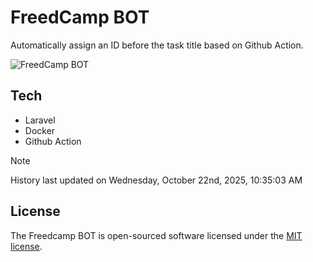 # FreedCamp BOT

Automatically assign an ID before the task title based on Github Action.

![FreedCamp BOT](https://repository-images.githubusercontent.com/737932867/7d34798b-2680-471c-b089-a78a718d3d6a)

## Tech

- Laravel
- Docker
- Github Action

> [!NOTE]  
> History last updated on Wednesday, October 22nd, 2025, 10:35:03 AM

## License

The Freedcamp BOT is open-sourced software licensed under the [MIT license](https://opensource.org/licenses/MIT).
